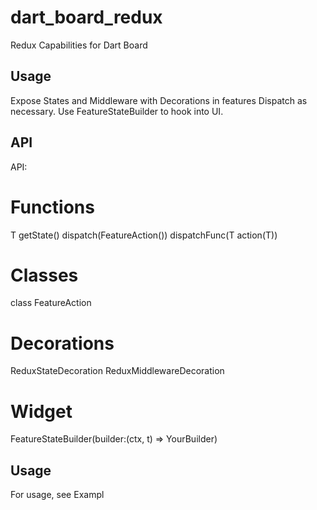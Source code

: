 # dart_board_redux

Redux Capabilities for Dart Board

## Usage

Expose States and Middleware with Decorations in features
Dispatch as necessary. Use FeatureStateBuilder<T> to hook into UI.

## API

 API:
 # Functions
 T getState<T>()
 dispatch(FeatureAction<T>())
 dispatchFunc(T action(T))

 # Classes
 class FeatureAction<T>

 # Decorations
 ReduxStateDecoration
 ReduxMiddlewareDecoration

 # Widget
 FeatureStateBuilder<T>(builder:(ctx, t) => YourBuilder)

## Usage

For usage, see Exampl
